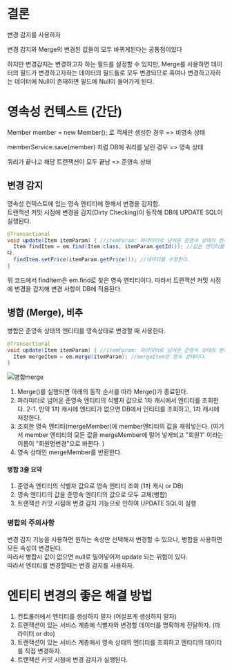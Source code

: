 # 결론
변경 감지를 사용하자   

변경 감지와 Merge의 변경된 값들이 모두 바뀌게된다는 공통점이있다  
 
하지만 변경감지는 변경하고자 하는 필드를 설정할 수 있지만, Merge를 사용하면 데이터의 필드가 변경하고자하는 데이터의 필드들로 모두 변경되므로 혹여나 변경하고자하는 데이터에 Null이 존재하면 필드에 Null이 들어가게 된다. 


# 영속성 컨텍스트 (간단)
Member member = new Member(); 로 객체만 생성한 경우 => 비영속 상태

memberService.save(member) 처럼 DB에 쿼리를 날린 경우 => 영속 상태

쿼리가 끝나고 해당 트랜잭션이 모두 끝남 => 준영속 상태   

## 변경 감지

영속성 컨텍스트에 있는 영속 엔티티에 한해서 변경을 감지함.   
트랜잭션 커밋 시점에 변경을 감지(Dirty Checking)이 동작해 DB에 UPDATE SQL이 실행된다.

```java
@Transactional
void update(Item itemParam) { //itemParam: 파리미터로 넘어온 준영속 상태의 엔티티
  Item findItem = em.find(Item.class, itemParam.getId()); //같은 엔티티를 조회한
다.
  findItem.setPrice(itemParam.getPrice()); //데이터를 수정한다.
}
```

위 코드에서 findItem은 em.find로 찾은 영속 엔티티이다. 따라서 트랜잭션 커밋 시점에 변경을 감지해 변경 사항이 DB에 적용된다.

## 병합 (Merge), 비추
병합은 준영속 상태의 엔티티를 영속상태로 변경할 때 사용한다.

```java
@Transactional
void update(Item itemParam) { //itemParam: 파리미터로 넘어온 준영속 상태의 엔티티
  Item mergeItem = em.merge(itemParam); //mergeItem은 영속 상태이다.
}
```

![병합merge](https://github.com/user-attachments/assets/88ef5d6d-1e7f-42a5-998e-925aa1388cb2)

1. Merge()를 실행되면 아래의 동작 순서를 따라 Merge()가 종료된다.
2. 파라미터로 넘어온 준영속 엔티티의 식별자 값으로 1차 캐시에서 엔티티를 조회한다.
   2-1. 만약 1차 캐시에 엔티티가 없으면 DB에서 인티티를 조회하고, 1차 캐시에 저장한다.
3. 조회한 영속 엔티티(mergeMember)에 member엔티티의 값을 채워넣는다. (여기서 member 엔티티의 모든 값을 mergeMember에 밀어 넣게되고 "회원1" 이라는 이름이 "회원명변경"으로 바뀐다. )
4. 영속 상태인 mergeMember를 반환한다.

#### 병합 3줄 요약
1. 준영속 엔티티의 식별자 값으로 영속 엔티티 조회 (1차 캐시 or DB)
2. 영속 엔티티의 값을 준영속 엔티티의 값으로 모두 교체(병합)
3. 트랜잭션 커밋 시점에 변경 감지 기능으로 인하여 UPDATE SQL이 실행

### 병합의 주의사항
변경 감지 기능을 사용하면 원하는 속성만 선택해서 변경할 수 있으나, 병합을 사용하면 모든 속성이 변경된다.   
따라서 병합시 값이 없으면 null로 밀어넣어져 update 되는 위험이 있다.   
따라서 엔티티를 변경할때는 변경 감지를 사용하자.


# 엔티티 변경의 좋은 해결 방법

1. 컨트롤러에서 엔티티를 생성하지 말자 (어설프게 생성하지 말자)   
2. 트랜잭션이 있는 서비스 계층에 식별자와 변경할 데이터를 명확하게 전달하자. (파라미터 or dto)
3. 트랜잭션이 있는 서비스 계층에서 영속 상태의 엔티티를 조회하고 엔티티의 데이터를 직접 변경하자.
4. 트랜잭션 커밋 시점에 변경 감지가 실행된다.
